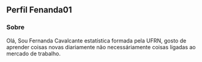 ## Perfil Fenanda01

### Sobre

Olá, Sou Fernanda Cavalcante estatística formada pela UFRN, gosto de aprender coisas novas diariamente não necessáriamente coisas ligadas ao mercado de trabalho.


